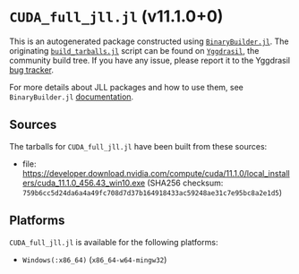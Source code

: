 # `CUDA_full_jll.jl` (v11.1.0+0)

This is an autogenerated package constructed using [`BinaryBuilder.jl`](https://github.com/JuliaPackaging/BinaryBuilder.jl). The originating [`build_tarballs.jl`](https://github.com/JuliaPackaging/Yggdrasil/blob/a4672f3139099c12262e4934e5216c203f1a286c/C/CUDA/CUDA_full@11.1/build_tarballs.jl) script can be found on [`Yggdrasil`](https://github.com/JuliaPackaging/Yggdrasil/), the community build tree.  If you have any issue, please report it to the Yggdrasil [bug tracker](https://github.com/JuliaPackaging/Yggdrasil/issues).

For more details about JLL packages and how to use them, see `BinaryBuilder.jl` [documentation](https://juliapackaging.github.io/BinaryBuilder.jl/dev/jll/).

## Sources

The tarballs for `CUDA_full_jll.jl` have been built from these sources:

* file: https://developer.download.nvidia.com/compute/cuda/11.1.0/local_installers/cuda_11.1.0_456.43_win10.exe (SHA256 checksum: `759b6cc5d24da6a4a49fc708d7d37b164918433ac59248ae31c7e95bc8a2e1d5`)

## Platforms

`CUDA_full_jll.jl` is available for the following platforms:

* `Windows(:x86_64)` (`x86_64-w64-mingw32`)

